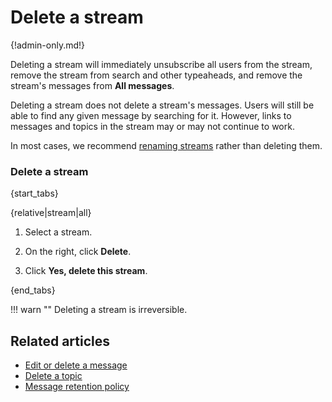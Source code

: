 # Delete a stream

{!admin-only.md!}

Deleting a stream will immediately unsubscribe all users from the stream,
remove the stream from search and other typeaheads, and remove the stream's
messages from **All messages**.

Deleting a stream does not delete a stream's messages. Users will still be
able to find any given message by searching for it. However, links to
messages and topics in the stream may or may not continue to work.

In most cases, we recommend [renaming streams](/help/rename-a-stream) rather
than deleting them.

### Delete a stream

{start_tabs}

{relative|stream|all}

1. Select a stream.

1. On the right, click **Delete**.

1. Click **Yes, delete this stream**.

{end_tabs}

!!! warn ""
    Deleting a stream is irreversible.

## Related articles

* [Edit or delete a message](/help/edit-or-delete-a-message)
* [Delete a topic](/help/delete-a-topic)
* [Message retention policy](/help/message-retention-policy)
